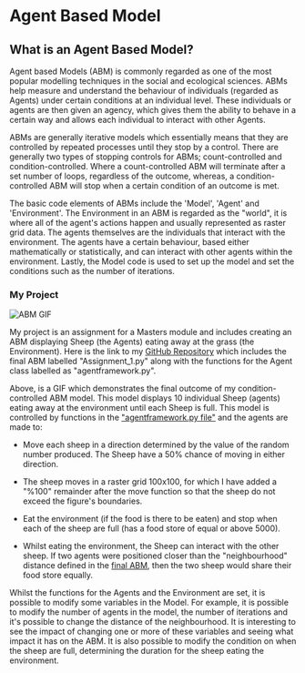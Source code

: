 # Agent Based Model

## What is an Agent Based Model?

Agent based Models (ABM) is commonly regarded as one of the most popular modelling techniques in the social and ecological sciences. ABMs help measure and understand the behaviour of individuals (regarded as Agents) under certain conditions at an individual level. These individuals or agents are then given an agency, which gives them the ability to behave in a certain way and allows each individual to interact with other Agents. 

ABMs are generally iterative models which essentially means that they are controlled by repeated processes until they stop by a control. There are generally two types of stopping controls for ABMs; count-controlled and condition-controlled. Where a count-controlled ABM will terminate after a set number of loops, regardless of the outcome, whereas, a condition-controlled ABM will stop when a certain condition of an outcome is met. 

The basic code elements of ABMs include the 'Model', 'Agent' and 'Environment'. The Environment in an ABM is regarded as the "world", it is where all of the agent's actions happen and usually represented as raster grid data. The agents themselves are the individuals that interact with the environment. The agents have a certain behaviour, based either mathematically or statistically, and can interact with other agents within the environment. Lastly, the Model code is used to set up the model and set the conditions such as the number of iterations.

### My Project
![ABM GIF](abm.gif)

My project is an assignment for a Masters module and includes creating an ABM displaying Sheep (the Agents) eating away at the grass (the Environment). Here is the link to my [GitHub Repository](https://github.com/danialowen/Leeds_Assignment_1) which includes the final ABM labelled "Assignment_1.py" along with the functions for the Agent class labelled as "agentframework.py".

Above, is a GIF which demonstrates the final outcome of my condition-controlled ABM model. This model displays 10 individual Sheep (agents) eating away at the environment until each Sheep is full. This model is controlled by functions in the ["agentframework.py file"](https://github.com/danialowen/Leeds_Assignment_1) and the agents are made to:

- Move each sheep in a direction determined by the value of the random number produced. The Sheep have a 50% chance of moving in either direction.

- The sheep moves in a raster grid 100x100, for which I have added a "%100" remainder after the move function so that the sheep do not exceed the figure's boundaries.   

- Eat the environment (if the food is there to be eaten) and stop when each of the sheep are full (has a food store of equal or above 5000). 

- Whilst eating the environment, the Sheep can interact with the other sheep. If two agents were positioned closer than the "neighbourhood" distance defined in the [final ABM](https://github.com/danialowen/Leeds_Assignment_1), then the two sheep would share their food store equally.  


Whilst the functions for the Agents and the Environment are set, it is possible to modify some variables in the Model. For example, it is possible to modify the number of agents in the model, the number of iterations and it's possible to change the distance of the neighbourhood. It is interesting to see the impact of changing one or more of these variables and seeing what impact it has on the ABM. It is also possible to modify the condition on when the sheep are full, determining the duration for the sheep eating the environment.
